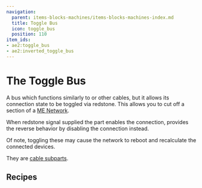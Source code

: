 ```yaml
---
navigation:
  parent: items-blocks-machines/items-blocks-machines-index.md
  title: Toggle Bus
  icon: toggle_bus
  position: 110
item_ids:
- ae2:toggle_bus
- ae2:inverted_toggle_bus
---
```


# The Toggle Bus

<GameScene zoom="8">
<ImportStructure src="../assets/assemblies/toggle_bus.snbt" />
<IsometricCamera yaw="195" pitch="30" />
</GameScene>

A bus which functions similarly to <ItemLink id="fluix_glass_cable" /> or other cables, but it
allows its connection state to be toggled via redstone. This allows you to cut
off a section of a [ME Network](../me-network.md).

When redstone signal supplied the part enables the connection, <ItemLink id="inverted_toggle_bus" /> provides the reverse
behavior by disabling the connection instead.

Of note, toggling these may cause the network to reboot and recalculate the connected devices.

They are [cable subparts](../ae2-mechanics/cable-subparts.md).

## Recipes

<RecipeFor id="toggle_bus" />

<RecipeFor id="inverted_toggle_bus" />
